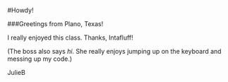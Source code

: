 #Howdy!

###Greetings from Plano, Texas!

I really enjoyed this class. Thanks, Intafluff!

(The boss also says *hi*. She really enjoys jumping up on the keyboard and messing up my code.)

JulieB
